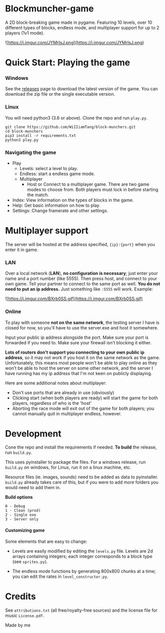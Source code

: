 # Blockmuncher-game

A 2D block-breaking game made in pygame. Featuring 10 levels, over 10 different types of blocks, endless mode, and multiplayer support for up to 2 players (1v1 mode). 

![https://i.imgur.com/JYMrIsJ.png](https://i.imgur.com/JYMrIsJ.png)


# Quick Start: Playing the game
### Windows
See the [releases]([https://github.com/WiIIiamTang/block-munchers/releases](https://github.com/WiIIiamTang/block-munchers/releases)) page to download the latest version of the game. You can download the zip file or the single executable version.

### Linux
You will need python3 (3.6 or above).
Clone the repo and run ``play.py``.
```
git clone https://github.com/WiIIiamTang/block-munchers.git
cd block-munchers
pip3 install -r requirements.txt
python3 play.py
```

### Navigating the game
- Play
   - Levels: select a level to play.
   - Endless: start a endless game mode.
   - Multiplayer
      - Host or Connect to a multiplayer game. There are two game modes to choose from. Both players must lock in before starting the match.
- Index: View information on the types of blocks in the game.
- Help: Get basic information on how to play.
- Settings: Change framerate and other settings.

# Multiplayer support
The server will be hosted at the address specified, `{ip}:{port}` when you enter it in game.

### LAN
Over a local network (**LAN**), **no configuration is necessary**; just enter your name and a port number (like 5555). Then press host, and connect to your own game. Tell your partner to connect to the same port as well. **You do not need to put an ip address.** Just something like ``:5555`` will work. Example:


![https://i.imgur.com/BXrb0SS.gif](https://i.imgur.com/BXrb0SS.gif)

### Online
To play with someone **not on the same network**, the testing server I have is closed for now, so you'll have to use the server.exe and host it somewhere.

Input your public ip address alongside the port. Make sure your port is forwarded if you need to. Make sure your firewall isn't blocking it either.


**Lots of routers don't support you connecting to your own public ip address**, so it may not work if you host it on the same network as the game. Unfortunately, this means most people won't be able to play online as they won't be able to host the server on some other network, and the server I have running has my ip address that I'm not keen on publicly displaying.

 Here are some additional notes about multiplayer:

- Don't use ports that are already in use (obviously)
- Clicking start (when both players are ready) will start the game for both players, regardless of who is the 'host'
- Aborting the race mode will exit out of the game for both players; you cannot manually quit in multiplayer endless, however.

# Development
Cone the repo and install the requirements if needed.
**To build** the release, run ``build.py``.

This uses pyinstaller to package the files. For a windows release, run ``build.py`` on windows, for Linux, run it on a linux machine, etc.

Resource files (ie. images, sounds) need to be added as data to pyinstaller. ``build.py`` already takes care of this, but if you were to add more folders you would need to add them in.

__Build options__
```
0 - Debug
1 - Clean (prod)
2 - Single exe
3 - Server only
```
#### Customizing game
Some elements that are easy to change:
- Levels are easily modified by editing the ``levels.py`` file. Levels are 2d arrays containing integers; each integer corresponds to a block type (see ``sprites.py``).

 - The endless mode functions by generating 800x800 chunks at a time; you can edit the rates in ``level_constructor.py``.

# Credits

See ``attributions.txt`` (all free/royalty-free sources) and the license file for music ``License.pdf``.

Made by me
